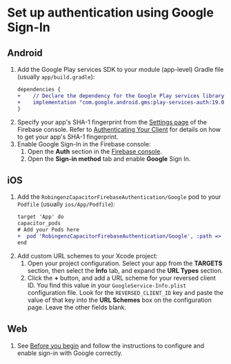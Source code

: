 # Set up authentication using Google Sign-In

## Android

1.  Add the Google Play services SDK to your module (app-level) Gradle file (usually `app/build.gradle`):
      ```diff
      dependencies {
      +    // Declare the dependency for the Google Play services library and specify its version
      +    implementation "com.google.android.gms:play-services-auth:19.0.0"
      }
      ```
1. Specify your app's SHA-1 fingerprint from the [Settings page](https://console.firebase.google.com/project/_/settings/general/) of the Firebase console.
   Refer to [Authenticating Your Client](https://developers.google.com/android/guides/client-auth) for details on how to get your app's SHA-1 fingerprint.
1. Enable Google Sign-In in the Firebase console:
   1. Open the **Auth** section in the [Firebase console](https://console.firebase.google.com/).
   1. Open the **Sign-in method** tab and enable **Google** Sign In.

## iOS

1.  Add the `RobingenzCapacitorFirebaseAuthentication/Google` pod to your `Podfile` (usually `ios/App/Podfile`):
      ```diff
      target 'App' do
      capacitor_pods
      # Add your Pods here
      +  pod 'RobingenzCapacitorFirebaseAuthentication/Google', :path => '../../node_modules/@robingenz/capacitor-firebase-authentication'
      end
      ```
1. Add custom URL schemes to your Xcode project:
   1. Open your project configuration.
      Select your app from the **TARGETS** section, then select the **Info** tab, and expand the **URL Types** section.
   1. Click the **+** button, and add a URL scheme for your reversed client ID.
      You find this value in your `GoogleService-Info.plist` configuration file.
      Look for the `REVERSED_CLIENT_ID` key and paste the value of that key into the **URL Schemes** box on the configuration page.
      Leave the other fields blank.

## Web

1. See [Before you begin](https://firebase.google.com/docs/auth/web/google-signin#before_you_begin) and follow the instructions to configure and enable sign-in with Google correctly.
